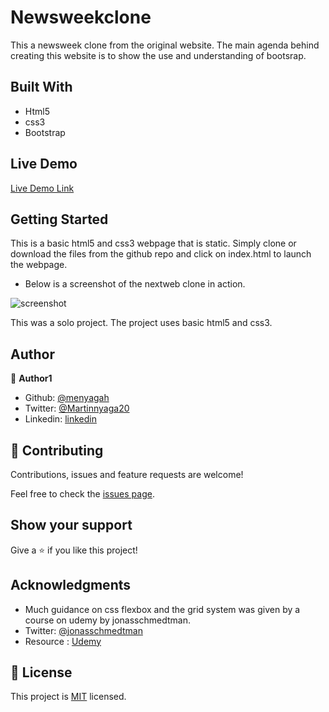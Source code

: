 # Newsweekclone
This a newsweek clone from the original website. The main agenda behind creating this website is to show the use and understanding of bootsrap.

## Built With

- Html5
- css3
- Bootstrap


## Live Demo

[Live Demo Link](https://rawcdn.githack.com/menyagah/Newsweekclone/c137f3e0e12cdf896450ad4265e1c6e25608598e/index.html)


## Getting Started

This is a basic html5 and css3 webpage that is static. Simply clone or download the files from the github repo and click on index.html to launch the webpage.

- Below is a screenshot of the nextweb clone in action.

![screenshot](img/screenshot.png)



This was a solo project. The project uses basic html5 and css3. 




## Author

👤 **Author1**

- Github: [@menyagah](https://github.com/menyagah)
- Twitter: [@Martinnyaga20](https://twitter.com/Martinnyaga20)
- Linkedin: [linkedin](https://linkedin.com/linkedinhandle)


## 🤝 Contributing

Contributions, issues and feature requests are welcome!

Feel free to check the [issues page](issues/).

## Show your support

Give a ⭐️ if you like this project!

## Acknowledgments

- Much guidance on css flexbox and the grid system was given by a course on udemy by jonasschmedtman.
- Twitter: [@jonasschmedtman](https://twitter.com/jonasschmedtman)
- Resource : [Udemy](https://www.udemy.com/course/advanced-css-and-sass/learn/lecture/8274380#overview)

## 📝 License

This project is [MIT](lic.url) licensed.

